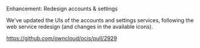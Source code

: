 Enhancement: Redesign accounts & settings

We've updated the UIs of the accounts and settings services, 
following the web service redesign (and changes in the available icons).

https://github.com/owncloud/ocis/pull/2929
